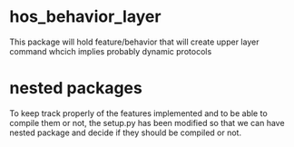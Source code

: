 # hos_behavior_layer

This package will hold feature/behavior that will create upper layer command whcich implies probably dynamic protocols 

# nested packages

To keep track properly of the features implemented and to be able to compile them or not, the setup.py has been modified so that we can have nested package and decide if they should be compiled or not.